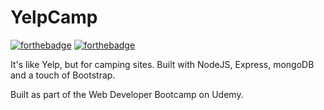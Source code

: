 # YelpCamp

[![forthebadge](https://forthebadge.com/images/badges/powered-by-electricity.svg)](https://forthebadge.com)
[![forthebadge](https://forthebadge.com/images/badges/powered-by-responsibility.svg)](https://forthebadge.com)

It's like Yelp, but for camping sites. Built with NodeJS, Express, mongoDB and a touch of Bootstrap.

Built as part of the Web Developer Bootcamp on Udemy.

<!-- TODO: Cool header image for this readme -->
<!-- TODO: Clean up the user flow a bit (there's a lot of redirecting to the campgrounds index) -->
<!-- TODO: **YelpCamp and You** -->
